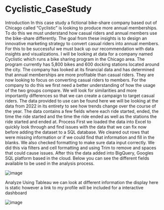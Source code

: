 # Cyclistic_CaseStudy
Introduction
In this case study a fictional bike-share company based out of Chicago called “Cyclistic” is looking to produce more annual memberships. To do this we must understand how casual riders and annual members use the bike-share differently. The goal from these insights is to design an innovative marketing strategy to convert casual riders into annual members. For this to be successful we must back up our recommendation with data insights and visualizations.
I will be looking at data for a company named Cyclistic which runs a bike sharing program in the Chicago area. The program currently has 5,800 bikes and 600 docking stations located around the city. The company has looked at its financial data and has determined that annual memberships are more profitable than casual riders. They are now looking to focus on converting casual riders to members.
For the company to do this we first need a better understanding of how the usage of the two groups compare. We will look for similarities and more importantly differences so that we can create a campaign to target casual riders.
The data provided to use can be found here we will be looking at the data from 2022 in its entirety to see how trends change over the course of the year. The data contains a few fields where each ride started, ended, the time the ride started and the time the ride ended as well as the stations the ride started and ended at.
Process
First we loaded the data into Excel to quickly look through and find issues with the data that we can fix now before adding the dataset to a SQL database. We cleared out rows that were missing information or if we could find that information and fill in the blanks.
We also checked formatting to make sure data input correctly. We did this via filters and cell formatting and using Trim to remove and spaces that could cause issues. After this the data added into BigQuery, Googles SQL platform based in the cloud.
Below you can see the different fields available to be used in the analysis process.

![image](https://github.com/zandril/Cyclistic_CaseStudy/assets/41587782/72fb3054-d4bf-46ee-8f5b-e74cf70b9f8b)

Analyze 
Using Tableau we can look at different information the display here is static however a link to my profile will be included for a interactive dashboard

![image](https://github.com/zandril/Cyclistic_CaseStudy/assets/41587782/6eb0146a-7881-41d6-8cb0-4ca5db20b1da)

